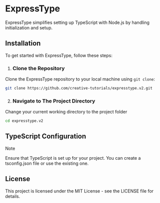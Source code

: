 # ExpressType

ExpressType simplifies setting up TypeScript with Node.js by handling initialization and setup.

## Installation

To get started with ExpressType, follow these steps:

1. ### Clone the Repository

Clone the ExpressType repository to your local machine using `git clone`:

```bash
git clone https://github.com/creative-tutorials/expresstype.v2.git
```

2. ### Navigate to The Project Directory

Change your current working directory to the project folder

```bash
cd expresstype.v2
```

## TypeScript Configuration

> [!NOTE]  
> Ensure that TypeScript is set up for your project. You can create a tsconfig.json file or use the existing one.

## License

This project is licensed under the MIT License - see the LICENSE file for details.
